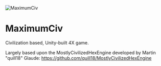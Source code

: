 ![MaximumCiv](http://dump.klaversma.eu/maximumciv-header.jpg)

# MaximumCiv
Civilization based, Unity-built 4X game.

Largely based upon the MostlyCivilizedHexEngine developed by Martin "quill18" Glaude: https://github.com/quill18/MostlyCivilizedHexEngine
